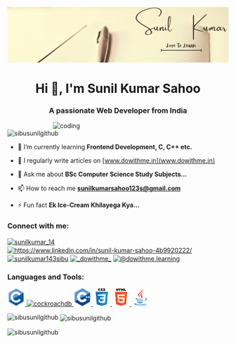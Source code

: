 ![logo](https://github.com/SibuSunilGithub/SibuSunilGithub/blob/main/1655231763412.jfif)
<h1 align="center">Hi 👋, I'm Sunil Kumar Sahoo</h1>
<h3 align="center">A passionate Web Developer from India</h3>

<img align="right" alt="coding" width="400" src="https://miro.medium.com/max/1360/0*7Q3yvSIv_t0ioJ-Z.gif">

<p align="left"> <img src="https://komarev.com/ghpvc/?username=sibusunilgithub&label=Profile%20views&color=0e75b6&style=flat" alt="sibusunilgithub" /> </p>

- 🌱 I’m currently learning **Frontend Development, C, C++ etc.**

- 📝 I regularly write articles on [www.dowithme.in](www.dowithme.in)

- 💬 Ask me about **BSc Computer Science Study Subjects...**

- 📫 How to reach me **sunilkumarsahoo123s@gmail.com**

- ⚡ Fun fact **Ek Ice-Cream Khilayega Kya...**

<h3 align="left">Connect with me:</h3>
<p align="left">
<a href="https://twitter.com/sunilkumar_14" target="blank"><img align="center" src="https://raw.githubusercontent.com/rahuldkjain/github-profile-readme-generator/master/src/images/icons/Social/twitter.svg" alt="sunilkumar_14" height="30" width="40" /></a>
<a href="https://linkedin.com/in/https://www.linkedin.com/in/sunil-kumar-sahoo-4b9920222/" target="blank"><img align="center" src="https://raw.githubusercontent.com/rahuldkjain/github-profile-readme-generator/master/src/images/icons/Social/linked-in-alt.svg" alt="https://www.linkedin.com/in/sunil-kumar-sahoo-4b9920222/" height="30" width="40" /></a>
<a href="https://fb.com/sunilkumar143sibu" target="blank"><img align="center" src="https://raw.githubusercontent.com/rahuldkjain/github-profile-readme-generator/master/src/images/icons/Social/facebook.svg" alt="sunilkumar143sibu" height="30" width="40" /></a>
<a href="https://instagram.com/_dowithme_" target="blank"><img align="center" src="https://raw.githubusercontent.com/rahuldkjain/github-profile-readme-generator/master/src/images/icons/Social/instagram.svg" alt="_dowithme_" height="30" width="40" /></a>
<a href="https://www.youtube.com/c/@dowithme.learning" target="blank"><img align="center" src="https://raw.githubusercontent.com/rahuldkjain/github-profile-readme-generator/master/src/images/icons/Social/youtube.svg" alt="@dowithme.learning" height="30" width="40" /></a>
</p>

<h3 align="left">Languages and Tools:</h3>
<p align="left"> <a href="https://www.cprogramming.com/" target="_blank" rel="noreferrer"> <img src="https://raw.githubusercontent.com/devicons/devicon/master/icons/c/c-original.svg" alt="c" width="40" height="40"/> </a> <a href="https://www.cockroachlabs.com/product/cockroachdb/" target="_blank" rel="noreferrer"> <img src="https://cdn.worldvectorlogo.com/logos/cockroachdb.svg" alt="cockroachdb" width="40" height="40"/> </a> <a href="https://www.w3schools.com/cpp/" target="_blank" rel="noreferrer"> <img src="https://raw.githubusercontent.com/devicons/devicon/master/icons/cplusplus/cplusplus-original.svg" alt="cplusplus" width="40" height="40"/> </a> <a href="https://www.w3schools.com/css/" target="_blank" rel="noreferrer"> <img src="https://raw.githubusercontent.com/devicons/devicon/master/icons/css3/css3-original-wordmark.svg" alt="css3" width="40" height="40"/> </a> <a href="https://www.w3.org/html/" target="_blank" rel="noreferrer"> <img src="https://raw.githubusercontent.com/devicons/devicon/master/icons/html5/html5-original-wordmark.svg" alt="html5" width="40" height="40"/> </a> <a href="https://www.java.com" target="_blank" rel="noreferrer"> <img src="https://raw.githubusercontent.com/devicons/devicon/master/icons/java/java-original.svg" alt="java" width="40" height="40"/> </a> </p>

<p><img align="left" src="https://github-readme-stats.vercel.app/api/top-langs?username=sibusunilgithub&show_icons=true&locale=en&layout=compact" alt="sibusunilgithub" /></p>

<p>&nbsp;<img align="center" src="https://github-readme-stats.vercel.app/api?username=sibusunilgithub&show_icons=true&locale=en" alt="sibusunilgithub" /></p>

<p><img align="center" src="https://github-readme-streak-stats.herokuapp.com/?user=sibusunilgithub&" alt="sibusunilgithub" /></p>

